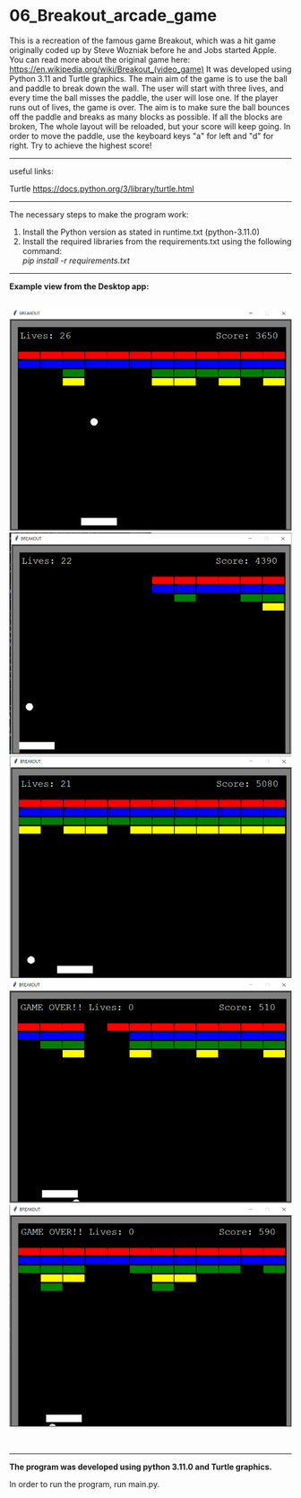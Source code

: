 # 06_Breakout_arcade_game

This is a recreation of the famous game Breakout, which was a hit game originally coded up by Steve Wozniak before he and Jobs started Apple.
You can read more about the original game here: https://en.wikipedia.org/wiki/Breakout_(video_game)
It was developed using Python 3.11 and Turtle graphics. The main aim of the game is to use the ball and paddle to break down the wall.
The user will start with three lives, and every time the ball misses the paddle, the user will lose one. If the player runs out of lives, the game is over. The aim is to make sure the ball bounces off the paddle and breaks as many blocks as possible. If all the blocks are broken,
The whole layout will be reloaded, but your score will keep going. In order to move the paddle, use the keyboard keys "a" for left and "d" for right. Try to achieve the highest score! 
 
---

useful links:</br> 

Turtle
https://docs.python.org/3/library/turtle.html

--- 

The necessary steps to make the program work:</br>
1. Install the Python version as stated in runtime.txt (python-3.11.0)</br>
2. Install the required libraries from the requirements.txt using the following command: </br>
*pip install -r requirements.txt*</br>
---

**Example view from the Desktop app:**</br>
</br>

![Screenshot](docs/img/01_view.png)</br>
![Screenshot](docs/img/02_view.png)</br>
![Screenshot](docs/img/03_view.png)</br>
![Screenshot](docs/img/04_view.png)</br>
![Screenshot](docs/img/05_view.png)</br>
 
</br>

---

**The program was developed using python 3.11.0 and Turtle graphics.**

In order to run the program, run main.py.
